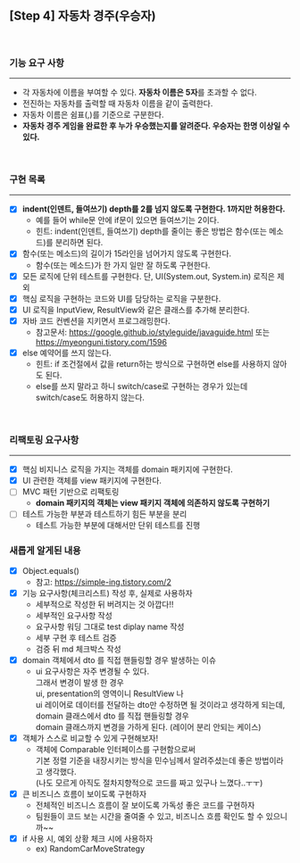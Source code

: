 ## [Step 4] 자동차 경주(우승자)
<br />

### 기능 요구 사항
<hr />

- 각 자동차에 이름을 부여할 수 있다. **자동차 이름은 5자**를 초과할 수 없다. 
- 전진하는 자동차를 출력할 때 자동차 이름을 같이 출력한다. 
- 자동차 이름은 쉼표(,)를 기준으로 구분한다. 
- **자동차 경주 게임을 완료한 후 누가 우승했는지를 알려준다. 우승자는 한명 이상일 수 있다.**

<br />

### 구현 목록
<hr />

- [X] **indent(인덴트, 들여쓰기) depth를 2를 넘지 않도록 구현한다. 1까지만 허용한다.**
  - 예를 들어 while문 안에 if문이 있으면 들여쓰기는 2이다. 
  - 힌트: indent(인덴트, 들여쓰기) depth를 줄이는 좋은 방법은 함수(또는 메소드)를 분리하면 된다.
- [X] 함수(또는 메소드)의 길이가 15라인을 넘어가지 않도록 구현한다.
  - 함수(또는 메소드)가 한 가지 일만 잘 하도록 구현한다.
- [X] 모든 로직에 단위 테스트를 구현한다. 단, UI(System.out, System.in) 로직은 제외
- [X] 핵심 로직을 구현하는 코드와 UI를 담당하는 로직을 구분한다.
- [X] UI 로직을 InputView, ResultView와 같은 클래스를 추가해 분리한다.
- [X] 자바 코드 컨벤션을 지키면서 프로그래밍한다.
  - 참고문서: https://google.github.io/styleguide/javaguide.html 또는 https://myeonguni.tistory.com/1596
- [X] else 예약어를 쓰지 않는다.
  - 힌트: if 조건절에서 값을 return하는 방식으로 구현하면 else를 사용하지 않아도 된다.
  - else를 쓰지 말라고 하니 switch/case로 구현하는 경우가 있는데 switch/case도 허용하지 않는다.

<br />


### 리팩토링 요구사항
<hr />

- [X] 핵심 비지니스 로직을 가지는 객체를 domain 패키지에 구현한다.
- [X] UI 관련한 객체를 view 패키지에 구현한다.
- [ ] MVC 패턴 기반으로 리팩토링
  - **domain 패키지의 객체는 view 패키지 객체에 의존하지 않도록 구현하기**
- [ ] 테스트 가능한 부분과 테스트하기 힘든 부분을 분리
  - 테스트 가능한 부분에 대해서만 단위 테스트를 진행

### 새롭게 알게된 내용
- [X] Object.equals()
  - 참고: https://simple-ing.tistory.com/2
- [X] 기능 요구사항(체크리스트) 작성 후, 실제로 사용하자
  - 세부적으로 작성한 뒤 버려지는 것 아깝다!!
  - 세부적인 요구사항 작성 
  - 요구사항 워딩 그대로 test diplay name 작성 
  - 세부 구현 후 테스트 검증 
  - 검증 뒤 md 체크박스 작성
- [X] domain 객체에서 dto 를 직접 핸들링할 경우 발생하는 이슈
  - ui 요구사항은 자주 변경될 수 있다. <br/> 
    그래서 변경이 발생 한 경우 <br/>
    ui, presentation의 영역이니 ResultView 나 <br/>
    ui 레이어로 데이터를 전달하는 dto만 수정하면 될 것이라고 생각하게 되는데, <br/>
    domain 클래스에서 dto 를 직접 핸들링할 경우 <br/>
    domain 클래스까지 변경을 가하게 된다. (레이어 분리 안되는 케이스)
- [X] 객체가 스스로 비교할 수 있게 구현해보자!
  - 객체에 Comparable 인터페이스를 구현함으로써 <br />
    기본 정렬 기준을 내장시키는 방식을 민수님께서 알려주셨는데 좋은 방법이라고 생각했다. <br />
    (나도 모르게 아직도 절차지향적으로 코드를 짜고 있구나 느꼈다..ㅜㅜ)
- [X] 큰 비즈니스 흐름이 보이도록 구현하자
  - 전체적인 비즈니스 흐름이 잘 보이도록 가독성 좋은 코드를 구현하자
  - 팀원들이 코드 보는 시간을 줄여줄 수 있고, 비즈니스 흐름 확인도 할 수 있으니까~~
- [X] if 사용 시, 예외 상황 체크 시에 사용하자
  - ex) RandomCarMoveStrategy